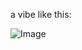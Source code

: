 a vibe like this:

![Image](https://github.com/user-attachments/assets/d2313554-8b39-420b-aedc-aab2a8a75de9)
